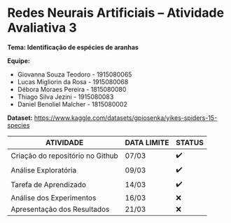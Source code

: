 # Redes Neurais Artificiais – Atividade Avaliativa 3

**Tema: Identificação de espécies de aranhas**

**Equipe:**
- Giovanna Souza Teodoro - 1915080065
- Lucas Migliorin da Rosa - 1915080068
- Débora Moraes Pereira - 1815080080
- Thiago Silva Jezini - 1915080083
- Daniel Benoliel Malcher - 1815080002

**Dataset:** https://www.kaggle.com/datasets/gpiosenka/yikes-spiders-15-species

| **ATIVIDADE**                    | **DATA LIMITE** | **STATUS**         |
|----------------------------------|-----------------|--------------------|
| Criação do repositório no Github | 07/03           | :heavy_check_mark: |
| Análise Exploratória             | 09/03           | :heavy_check_mark: |
| Tarefa de Aprendizado            | 14/03           | :heavy_check_mark: |
| Análise dos Experimentos         | 16/03           | :x:                |
| Apresentação dos Resultados      | 21/03           | :x:                |
